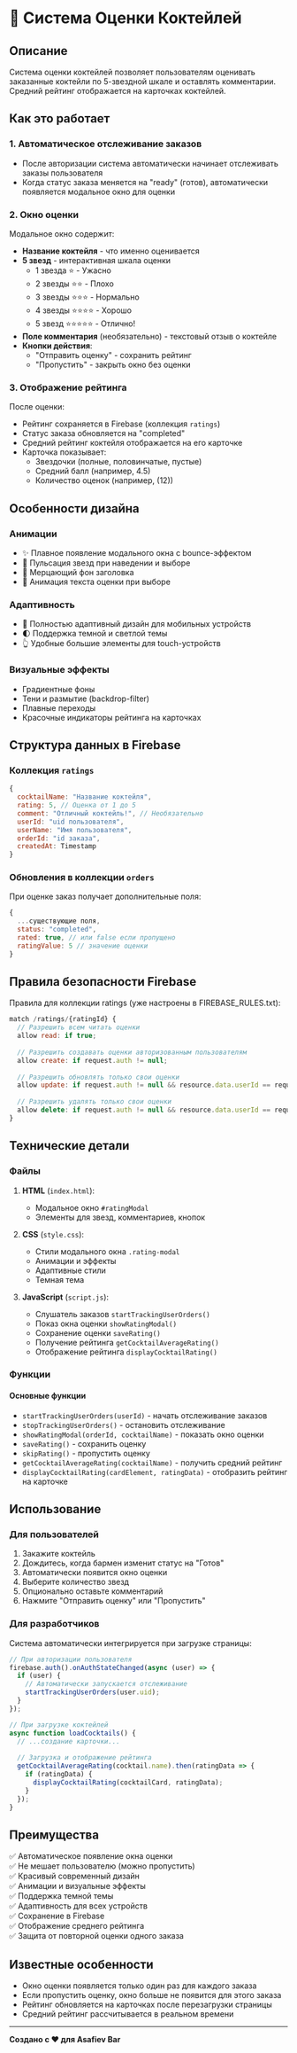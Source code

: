 # 🌟 Система Оценки Коктейлей

## Описание

Система оценки коктейлей позволяет пользователям оценивать заказанные коктейли по 5-звездной шкале и оставлять комментарии. Средний рейтинг отображается на карточках коктейлей.

## Как это работает

### 1. Автоматическое отслеживание заказов

- После авторизации система автоматически начинает отслеживать заказы пользователя
- Когда статус заказа меняется на "ready" (готов), автоматически появляется модальное окно для оценки

### 2. Окно оценки

Модальное окно содержит:
- **Название коктейля** - что именно оценивается
- **5 звезд** - интерактивная шкала оценки
  - 1 звезда ⭐ - Ужасно
  - 2 звезды ⭐⭐ - Плохо
  - 3 звезды ⭐⭐⭐ - Нормально
  - 4 звезды ⭐⭐⭐⭐ - Хорошо
  - 5 звезд ⭐⭐⭐⭐⭐ - Отлично!
- **Поле комментария** (необязательно) - текстовый отзыв о коктейле
- **Кнопки действия**:
  - "Отправить оценку" - сохранить рейтинг
  - "Пропустить" - закрыть окно без оценки

### 3. Отображение рейтинга

После оценки:
- Рейтинг сохраняется в Firebase (коллекция `ratings`)
- Статус заказа обновляется на "completed"
- Средний рейтинг коктейля отображается на его карточке
- Карточка показывает:
  - Звездочки (полные, половинчатые, пустые)
  - Средний балл (например, 4.5)
  - Количество оценок (например, (12))

## Особенности дизайна

### Анимации

- ✨ Плавное появление модального окна с bounce-эффектом
- 🌟 Пульсация звезд при наведении и выборе
- 💫 Мерцающий фон заголовка
- 🎯 Анимация текста оценки при выборе

### Адаптивность

- 📱 Полностью адаптивный дизайн для мобильных устройств
- 🌓 Поддержка темной и светлой темы
- 👆 Удобные большие элементы для touch-устройств

### Визуальные эффекты

- Градиентные фоны
- Тени и размытие (backdrop-filter)
- Плавные переходы
- Красочные индикаторы рейтинга на карточках

## Структура данных в Firebase

### Коллекция `ratings`

```javascript
{
  cocktailName: "Название коктейля",
  rating: 5, // Оценка от 1 до 5
  comment: "Отличный коктейль!", // Необязательно
  userId: "uid пользователя",
  userName: "Имя пользователя",
  orderId: "id заказа",
  createdAt: Timestamp
}
```

### Обновления в коллекции `orders`

При оценке заказ получает дополнительные поля:
```javascript
{
  ...существующие поля,
  status: "completed",
  rated: true, // или false если пропущено
  ratingValue: 5 // значение оценки
}
```

## Правила безопасности Firebase

Правила для коллекции ratings (уже настроены в FIREBASE_RULES.txt):

```javascript
match /ratings/{ratingId} {
  // Разрешить всем читать оценки
  allow read: if true;
  
  // Разрешить создавать оценки авторизованным пользователям
  allow create: if request.auth != null;
  
  // Разрешить обновлять только свои оценки
  allow update: if request.auth != null && resource.data.userId == request.auth.uid;
  
  // Разрешить удалять только свои оценки
  allow delete: if request.auth != null && resource.data.userId == request.auth.uid;
}
```

## Технические детали

### Файлы

1. **HTML** (`index.html`):
   - Модальное окно `#ratingModal`
   - Элементы для звезд, комментариев, кнопок

2. **CSS** (`style.css`):
   - Стили модального окна `.rating-modal`
   - Анимации и эффекты
   - Адаптивные стили
   - Темная тема

3. **JavaScript** (`script.js`):
   - Слушатель заказов `startTrackingUserOrders()`
   - Показ окна оценки `showRatingModal()`
   - Сохранение оценки `saveRating()`
   - Получение рейтинга `getCocktailAverageRating()`
   - Отображение рейтинга `displayCocktailRating()`

### Функции

#### Основные функции

- `startTrackingUserOrders(userId)` - начать отслеживание заказов
- `stopTrackingUserOrders()` - остановить отслеживание
- `showRatingModal(orderId, cocktailName)` - показать окно оценки
- `saveRating()` - сохранить оценку
- `skipRating()` - пропустить оценку
- `getCocktailAverageRating(cocktailName)` - получить средний рейтинг
- `displayCocktailRating(cardElement, ratingData)` - отобразить рейтинг на карточке

## Использование

### Для пользователей

1. Закажите коктейль
2. Дождитесь, когда бармен изменит статус на "Готов"
3. Автоматически появится окно оценки
4. Выберите количество звезд
5. Опционально оставьте комментарий
6. Нажмите "Отправить оценку" или "Пропустить"

### Для разработчиков

Система автоматически интегрируется при загрузке страницы:

```javascript
// При авторизации пользователя
firebase.auth().onAuthStateChanged(async (user) => {
  if (user) {
    // Автоматически запускается отслеживание
    startTrackingUserOrders(user.uid);
  }
});

// При загрузке коктейлей
async function loadCocktails() {
  // ...создание карточки...
  
  // Загрузка и отображение рейтинга
  getCocktailAverageRating(cocktail.name).then(ratingData => {
    if (ratingData) {
      displayCocktailRating(cocktailCard, ratingData);
    }
  });
}
```

## Преимущества

✅ Автоматическое появление окна оценки  
✅ Не мешает пользователю (можно пропустить)  
✅ Красивый современный дизайн  
✅ Анимации и визуальные эффекты  
✅ Поддержка темной темы  
✅ Адаптивность для всех устройств  
✅ Сохранение в Firebase  
✅ Отображение среднего рейтинга  
✅ Защита от повторной оценки одного заказа  

## Известные особенности

- Окно оценки появляется только один раз для каждого заказа
- Если пропустить оценку, окно больше не появится для этого заказа
- Рейтинг обновляется на карточках после перезагрузки страницы
- Средний рейтинг рассчитывается в реальном времени

---

**Создано с ❤️ для Asafiev Bar**

